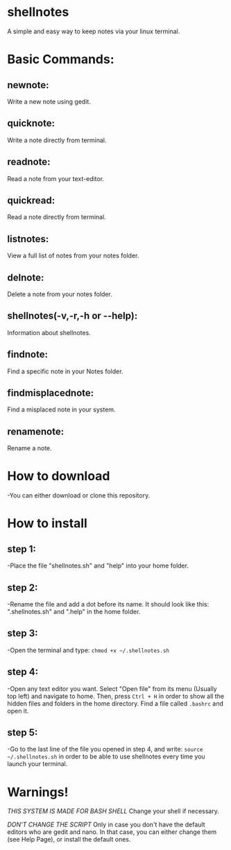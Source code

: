 # shellnotes
A simple and easy way to keep notes via your linux terminal.

# Basic Commands:
 ## newnote:
  Write a new note using gedit.
## quicknote: 
  Write a note directly from terminal.
## readnote: 
  Read a note from your text-editor.
## quickread: 
  Read a note directly from terminal.
## listnotes: 
  View a full list of notes from your notes folder.
## delnote: 
  Delete a note from your notes folder.
## shellnotes(-v,-r,-h or --help): 
  Information about shellnotes.  
## findnote:
   Find a specific note in your Notes folder.
## findmisplacednote:
   Find a misplaced note in your system.
## renamenote:
   Rename a note.


# How to download

-You can either download or clone this repository.

# How to install
## step 1:

-Place the file "shellnotes.sh" and "help" into your home folder.

## step 2:

-Rename the file and add a dot before its name. It should look like this: ".shellnotes.sh" and ".help" in the home folder.

## step 3:

-Open the terminal and type:
`chmod +x ~/.shellnotes.sh`

## step 4:

-Open any text editor you want. Select "Open file" from its menu (Usually top left) and navigate to home. Then, press `Ctrl + H` in order to show all the hidden files and folders
in the home directory. Find a file called `.bashrc` and open it.

## step 5:

-Go to the last line of the file you opened in step 4, and write: `source ~/.shellnotes.sh` in order to be able to use shellnotes every time you launch your terminal.

# Warnings!

*THIS SYSTEM IS MADE FOR BASH SHELL* Change your shell if necessary.

*DON'T CHANGE THE SCRIPT* Only in case you don't have the default editors who are gedit and nano. In that case, you can either change them (see Help Page), or install the default ones.
